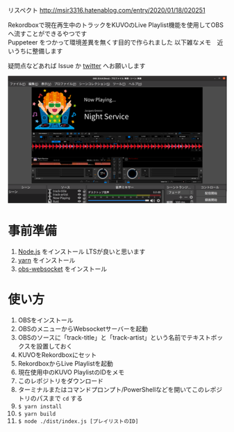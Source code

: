 リスペクト http://msir3316.hatenablog.com/entry/2020/01/18/020251   

Rekordboxで現在再生中のトラックをKUVOのLive Playlist機能を使用してOBSへ流すことができるやつです   
Puppeteer をつかって環境差異を無くす目的で作られました
以下雑なメモ　近いうちに整備します

疑問点などあれば Issue か [twitter](https://twitter.com/suzuesa) へお願いします

<img src="./assets/obs.png" width="800px" alt="" />

# 事前準備

1. [Node.js](https://nodejs.org/ja/download/) をインストール LTSが良いと思います
1. [yarn](https://classic.yarnpkg.com/ja/docs/install) をインストール
1. [obs-websocket](https://github.com/Palakis/obs-websocket/) をインストール

# 使い方
1. OBSをインストール
1. OBSのメニューからWebsocketサーバーを起動
1. OBSのソースに「track-title」と「track-artist」という名前でテキストボックスを設置しておく
1. KUVOをRekordboxにセット
1. RekordboxからLive Playlistを起動
1. 現在使用中のKUVO PlaylistのIDをメモ
1. このレポジトリをダウンロード
1. ターミナルまたはコマンドプロンプト/PowerShellなどを開いてこのレポジトリのパスまで `cd` する
1. `$ yarn install`
1. `$ yarn build`
1. `$ node ./dist/index.js [プレイリストのID]`
